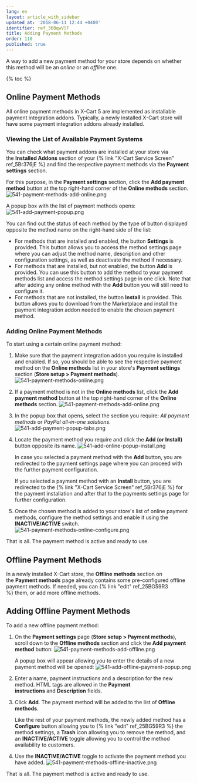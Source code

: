 ```yaml
---
lang: en
layout: article_with_sidebar
updated_at: '2018-06-11 12:44 +0400'
identifier: ref_36BqwVSF
title: Adding Payment Methods
order: 110
published: true
---
```

A way to add a new payment method for your store depends on whether this method will be an _online_ or an _offline_ one.

{% toc %}

## Online Payment Methods

All online payment methods in X-Cart 5 are implemented as installable payment integration addons. Typically, a newly installed X-Cart store will have some payment integration addons already installed. 

### Viewing the List of Available Payment Systems

You can check what payment addons are installed at your store via the **Installed Addons** section of your {% link "X-Cart Service Screen" ref_5Br376jE %} and find the respective payment methods via the **Payment settings** section.

For this purpose, in the **Payment settings** section, click the **Add payment method** button at the top right-hand corner of the **Online methods** section. 
![541-payment-methods-add-online.png]({{site.baseurl}}/attachments/ref_36BqwVSF/541-payment-methods-add-online.png)

A popup box with the list of payment methods opens:
![541-add-payment-popup.png]({{site.baseurl}}/attachments/ref_36BqwVSF/541-add-payment-popup.png)

You can find out the status of each method by the type of button displayed opposite the method name on the right-hand side of the list:

*   For methods that are installed and enabled, the button **Settings** is provided. This button allows you to access the method settings page where you can adjust the method name, description and other configuration settings, as well as deactivate the method if necessary.
*   For methods that are installed, but not enabled, the button **Add** is provided. You can use this button to add the method to your payment methods list and access the method settings page in one click. Note that after adding any online method with the **Add** button you will still need to configure it.
*   For methods that are not installed, the button **Install** is provided. This button allows you to download from the Marketplace and install the payment integration addon needed to enable the chosen payment method.

### Adding Online Payment Methods

To start using a certain online payment method:

1.  Make sure that the payment integration addon you require is installed and enabled. If so, you should be able to see the respective payment method on the **Online methods** list in your store's **Payment settings** section (**Store setup > Payment methods**).
    ![541-payment-methods-online.png]({{site.baseurl}}/attachments/ref_36BqwVSF/541-payment-methods-online.png)

2.  If a payment method is not in the **Online methods** list, click the **Add payment method** button at the top right-hand corner of the **Online methods** section. 
    ![541-payment-methods-add-online.png]({{site.baseurl}}/attachments/ref_36BqwVSF/541-payment-methods-add-online.png)

3.  In the popup box that opens, select the section you require: _All payment methods_ or _PayPal all-in-one solutions_.
    ![541-add-payment-popup-tabs.png]({{site.baseurl}}/attachments/ref_36BqwVSF/541-add-payment-popup-tabs.png)

4.  Locate the payment method you require and click the **Add (or Install)** button opposite its name.
    ![541-add-online-popup-install.png]({{site.baseurl}}/attachments/ref_36BqwVSF/541-add-online-popup-install.png)
    
    In case you selected a payment method with the **Add** button, you are redirected to the payment settings page where you can proceed with the further payment configuration.
    
    If you selected a payment method with an **Install** button, you are redirected to the {% link "X-Cart Service Screen" ref_5Br376jE %} for the payment installation and after that to the payments settings page for further configuration.

5.  Once the chosen method is added to your store's list of online payment methods, configure the method settings and enable it using the **INACTIVE/ACTIVE** switch.
    ![541-payment-methods-online-configure.png]({{site.baseurl}}/attachments/ref_36BqwVSF/541-payment-methods-online-configure.png)

That is all. The payment method is active and ready to use.

## Offline Payment Methods

In a newly installed X-Cart store, the **Offline methods** section on the **Payment methods** page already contains some pre-configured offline payment methods. If needed, you can {% link "edit" ref_25BG59R3 %} them, or add more offline methods.

## Adding Offline Payment Methods

To add a new offline payment method:

1.  On the **Payment settings** page (**Store setup > Payment methods**), scroll down to the **Offline methods** section and click the **Add payment method** button:
    ![541-payment-methods-add-offline.png]({{site.baseurl}}/attachments/ref_36BqwVSF/541-payment-methods-add-offline.png)

    A popup box will appear allowing you to enter the details of a new payment method will be opened:
    ![541-add-offline-payment-popup.png]({{site.baseurl}}/attachments/ref_36BqwVSF/541-add-offline-payment-popup.png)

2.  Enter a name, payment instructions and a description for the new method. HTML tags are allowed in the **Payment instructions** and **Description** fields.

3.  Click **Add**. The payment method will be added to the list of  **Offline methods**.

    Like the rest of your payment methods, the newly added method has a **Configure** button allowing you to {% link "edit" ref_25BG59R3 %} the method settings, a **Trash** icon allowing you to remove the method, and an **INACTIVE/ACTIVE** toggle allowing you to control the method availability to customers.

4.  Use the **INACTIVE/ACTIVE** toggle to activate the payment method you have added.
    ![541-payment-methods-offline-inactive.png]({{site.baseurl}}/attachments/ref_36BqwVSF/541-payment-methods-offline-inactive.png)


That is all. The payment method is active and ready to use.
